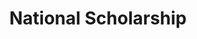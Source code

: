 ---
layout: page
title: National Scholarship
img: assets/img/award_img/national_scholarship.jpg
importance: 1
related_publications: false
---